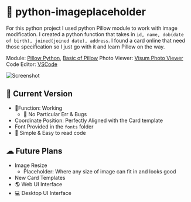 # 🐍 python-imageplaceholder
For this python project I used python Pillow module to work with image modification. I created a python function that takes in `id, name, dob(date of birth), joined(joined date), address`. I found a card online that need those specification so I just go with it and learn Pillow on the way.

Module: [Pillow Python](https://pillow.readthedocs.io/en/stable/), [Basic of Pillow](https://www.geeksforgeeks.org/python-pillow-a-fork-of-pil/)
Photo Viewer: [Visum Photo Viewer](https://www.microsoft.com/en-us/p/visum-photo-viewer/9n1x3z50blm8)
Code Editor: [VSCode](https://code.visualstudio.com/)

![Screenshot](https://i.imgur.com/kD5xvgC.png)

## 📌 Current Version
* 🍏Function: Working
  * 🐛 No Particular Err & Bugs
* Coordinate Position: Perfectly Aligned with the Card template
* Font Provided in the `fonts` folder
* 📃 Simple & Easy to read code

## ☁ Future Plans
* Image Resize
  * Placeholder: Where any size of image can fit in and looks good
* New Card Templates
* 🌎 Web UI Interface
* 💻 Desktop UI Interface

